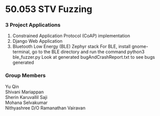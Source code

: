 # 50.053 STV Fuzzing
### 3 Project Applications
1. Constrained Application Protocol (CoAP) implementation
2. Django Web Application
3. Bluetooth Low Energy (BLE) Zephyr stack
   For BLE, install gnome-terminal, go to the BLE directory and
   run the command python3 ble_fuzzer.py
   Look at generated bugAndCrashReport.txt to see bugs generated
### Group Members
Yu Qin  
Shivani Mariappan  
Sherin Karuvallil Saji  
Mohana Selvakumar  
Nithyashree D/O Ramanathan Vairavan
